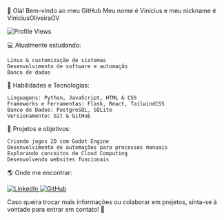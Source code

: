 👋 Olá! Bem-vindo ao meu GitHub
Meu nome é Vinícius e meu nickname é ViniciusOliveiraOV
<p align="left"> <img src="https://komarev.com/ghpvc/?username=Vinicius-R-PeoplePy&color=blue" alt="Profile Views"/> </p>

💻 Atualmente estudando:

    Linux & customização de sistemas
    Desenvolvimento de software e automação
    Banco de dados

🚀 Habilidades e Tecnologias:

    Linguagens: Python, JavaScript, HTML & CSS
    Frameworks e Ferramentas: Flask, React, TailwindCSS
    Banco de Dados: PostgreSQL, SQLite
    Versionamento: Git & GitHub

📌 Projetos e objetivos:

    Criando jogos 2D com Godot Engine
    Desenvolvimento de automações para processos manuais
    Explorando conceitos de Cloud Computing
    Desenvolvendo websites funcionais

🌎 Onde me encontrar:
<p align="left"> <a href="https://www.linkedin.com/in/viniciusoliveiraov/" target="_blank"> <img src="https://img.shields.io/badge/-ViniciusOliveiraOV-05122A?style=flat&logo=linkedin" alt="LinkedIn"> </a> <a href="https://github.com/ViniciusOliveiraOV/" target="_blank"> <img src="https://img.shields.io/badge/-ViniciusOliveiraOV-05122A?style=flat&logo=github" alt="GitHub"> </a> </p>

Caso queira trocar mais informações ou colaborar em projetos, sinta-se à vontade para entrar em contato! 🚀
